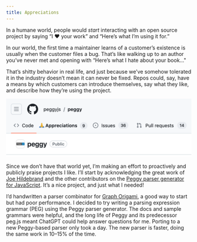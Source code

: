 ```yaml
---
title: Appreciations
---
```


In a humane world, people would _start_ interacting with an open source project by saying “I ❤️ your work” and “Here’s what I’m using it for.”

In our world, the first time a maintainer learns of a customer’s existence is usually when the customer files a bug. That’s like walking up to an author you’ve never met and opening with “Here’s what I hate about your book…"

That’s shitty behavior in real life, and just because we’ve somehow tolerated it in the industry doesn’t mean it can never be fixed. Repos could, say, have a means by which customers can introduce themselves, say what they like, and describe how they’re using the project.

![](/images/2023/11/Appreciations.png)

Since we don’t have that world yet, I’m making an effort to proactively and publicly praise projects I like. I’ll start by acknowledging the great work of [Joe Hildebrand](https://hachyderm.io/@hildjj) and the other contributors on the [Peggy parser generator for JavaScript](https://peggyjs.org). It’s a nice project, and just what I needed!

I’d handwritten a parser combinator for [Graph Origami](https://graphorigami.org), a good way to start but had poor performance. I decided to try writing a parsing expression grammar (PEG) using the Peggy parser generator. The docs and sample grammars were helpful, and the long life of Peggy and its predecessor peg.js meant ChatGPT could help answer questions for me. Porting to a new Peggy-based parser only took a day. The new parser is faster, doing the same work in 10–15% of the time.
